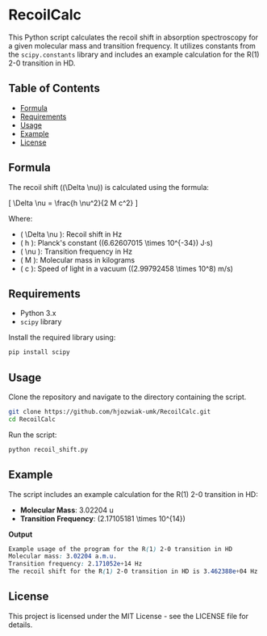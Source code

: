 # RecoilCalc

This Python script calculates the recoil shift in absorption spectroscopy for a given molecular mass and transition frequency.
It utilizes constants from the `scipy.constants` library and includes an example calculation for the R(1) 2-0 transition in HD.

## Table of Contents

- [Formula](#formula)
- [Requirements](#requirements)
- [Usage](#usage)
- [Example](#example)
- [License](#license)

## Formula

The recoil shift (\(\Delta \nu\)) is calculated using the formula:

\[
\Delta \nu = \frac{h \nu^2}{2 M c^2}
\]

Where:

- \( \Delta \nu \): Recoil shift in Hz
- \( h \): Planck's constant (\(6.62607015 \times 10^{-34}\) J·s)
- \( \nu \): Transition frequency in Hz
- \( M \): Molecular mass in kilograms
- \( c \): Speed of light in a vacuum (\(2.99792458 \times 10^8\) m/s)

## Requirements

- Python 3.x
- `scipy` library

Install the required library using:

```bash
pip install scipy
```

## Usage

Clone the repository and navigate to the directory containing the script.
```bash
git clone https://github.com/hjozwiak-umk/RecoilCalc.git
cd RecoilCalc
```

Run the script:
```bash
python recoil_shift.py
```

## Example

The script includes an example calculation for the R(1) 2-0 transition in HD:
- **Molecular Mass**: 3.02204 u
- **Transition Frequency**: \(2.17105181 \times 10^{14}\)

**Output**
```scss
Example usage of the program for the R(1) 2-0 transition in HD
Molecular mass: 3.02204 a.m.u.
Transition frequency: 2.171052e+14 Hz
The recoil shift for the R(1) 2-0 transition in HD is 3.462388e+04 Hz
```

## License
This project is licensed under the MIT License - see the LICENSE file for details.
